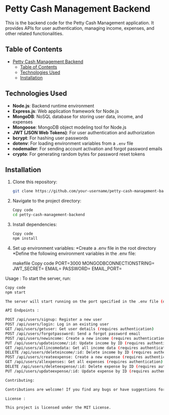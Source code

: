 
# Petty Cash Management Backend

This is the backend code for the Petty Cash Management application. It provides APIs for user authentication, managing income, expenses, and other related functionalities.

## Table of Contents
- [Petty Cash Management Backend](#petty-cash-management-backend)
  - [Table of Contents](#table-of-contents)
  - [Technologies Used](#technologies-used)
  - [Installation](#installation)

## Technologies Used
- **Node.js**: Backend runtime environment
- **Express.js**: Web application framework for Node.js
- **MongoDB**: NoSQL database for storing user data, income, and expenses
- **Mongoose**: MongoDB object modeling tool for Node.js
- **JWT (JSON Web Tokens)**: For user authentication and authorization
- **bcrypt**: For hashing user passwords
- **dotenv**: For loading environment variables from a `.env` file
- **nodemailer**: For sending account activation and forgot password emails
- **crypto**: For generating random bytes for password reset tokens

## Installation
1. Clone this repository:
   ```bash
   git clone https://github.com/your-username/petty-cash-management-backend.git
2. Navigate to the project directory:
   ```bash
   Copy code
   cd petty-cash-management-backend

3. Install dependencies:
   ```bash
   Copy code
   npm install
4. Set up environment variables:
   *Create a .env file in the root directory
   *Define the following environment variables in the .env file:

   
   makefile
   Copy code
   PORT=3000
MONGODBCONNECTIONSTRING=<your-mongodb-connection-string>
JWT_SECRET=<your-jwt-secret-key>
EMAIL=<your-email-for-sending-emails>
PASSWORD=<your-email-password>
EMAIL_PORT=<your-email-port>

Usage :
To start the server, run:

   ```bash
Copy code
npm start

The server will start running on the port specified in the .env file (default is 3000).

API Endpoints :

POST /api/users/signup: Register a new user
POST /api/users/login: Log in an existing user
GET /api/users/getuser: Get user details (requires authentication)
POST /api/users/forgotpassword: Send a forgot password email
POST /api/users/newincome: Create a new income (requires authentication)
PUT /api/users/updateincome/:id: Update income by ID (requires authentication)
GET /api/users/allincomedata: Get all income data (requires authentication)
DELETE /api/users/deleteincome/:id: Delete income by ID (requires authentication)
POST /api/users/createexpense: Create a new expense (requires authentication)
GET /api/users/allexpenses: Get all expenses (requires authentication)
DELETE /api/users/deleteexpense/:id: Delete expense by ID (requires authentication)
PUT /api/users/updateexpense/:id: Update expense by ID (requires authentication)

Contributing:

Contributions are welcome! If you find any bugs or have suggestions for improvements, please open an issue or create a pull request.

License :

This project is licensed under the MIT License.







